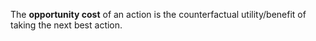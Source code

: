 The **opportunity cost** of an action is the counterfactual utility/benefit of taking the next best action.